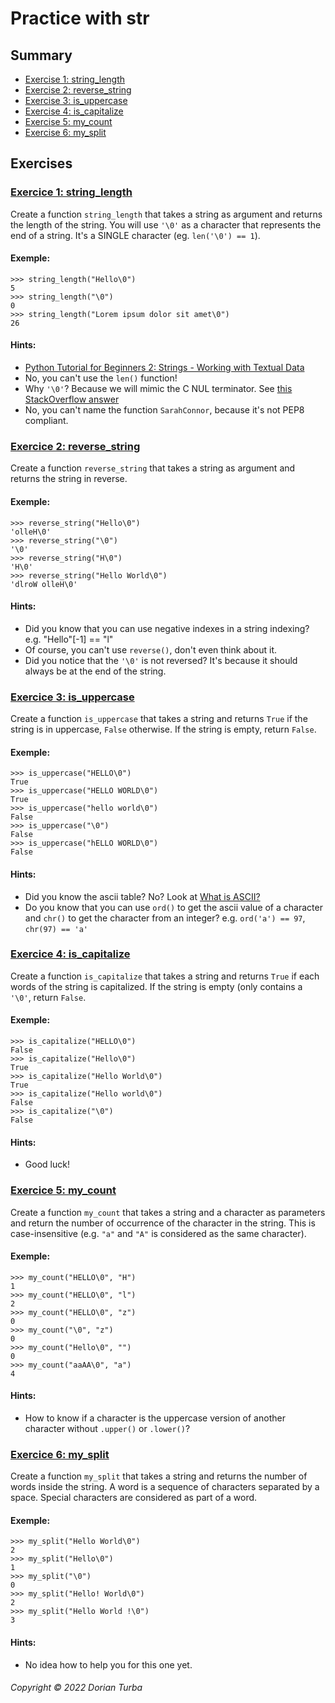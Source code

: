 # Practice with str

## Summary

- [Exercise 1: string_length][exercise 1 header]
- [Exercise 2: reverse_string][exercise 2 header]
- [Exercise 3: is_uppercase][exercise 3 header]
- [Exercise 4: is_capitalize][exercise 4 header]
- [Exercise 5: my_count][exercise 5 header]
- [Exercise 6: my_split][exercise 6 header]

## Exercises

### [Exercice 1: string_length][exercise 1 header]

Create a function `string_length` that takes a string as argument and returns
the length of the string. You will use `'\0'` as a character that represents
the end of a string. It's a SINGLE character (eg. `len('\0') == 1`).

#### Exemple:

```shell
>>> string_length("Hello\0")
5
>>> string_length("\0")
0
>>> string_length("Lorem ipsum dolor sit amet\0")
26
```

#### Hints:

- [Python Tutorial for Beginners 2: Strings - Working with Textual Data][youtube strings]
- No, you can't use the `len()` function!
- Why `'\0'`? Because we will mimic the C NUL terminator.
  See [this StackOverflow answer][stackoverflow 1]
- No, you can't name the function `SarahConnor`, because it's not PEP8
  compliant.

### [Exercice 2: reverse_string][exercise 2 header]

Create a function `reverse_string` that takes a string as argument and returns
the string in reverse.

#### Exemple:

```shell
>>> reverse_string("Hello\0")
'olleH\0'
>>> reverse_string("\0")
'\0'
>>> reverse_string("H\0")
'H\0'
>>> reverse_string("Hello World\0")
'dlroW olleH\0'
```

#### Hints:

- Did you know that you can use negative indexes in a string indexing?
  e.g. "Hello"[-1] == "l"
- Of course, you can't use `reverse()`, don't even think about it.
- Did you notice that the `'\0'` is not reversed? It's because it should always
  be at the end of the string.

### [Exercice 3: is_uppercase][exercise 3 header]

Create a function `is_uppercase` that takes a string and returns `True` if the
string is in uppercase, `False` otherwise. If the string is empty, return
`False`.

#### Exemple:

```shell
>>> is_uppercase("HELLO\0")
True
>>> is_uppercase("HELLO WORLD\0")
True
>>> is_uppercase("hello world\0")
False
>>> is_uppercase("\0")
False
>>> is_uppercase("hELLO WORLD\0")
False
```

#### Hints:

- Did you know the ascii table? No? Look at [What is ASCII?][youtube ascii]
- Do you know that you can use `ord()` to get the ascii value of a character
  and
  `chr()` to get the character from an integer?
  e.g. `ord('a') == 97`, `chr(97) == 'a'`

### [Exercice 4: is_capitalize][exercise 4 header]

Create a function `is_capitalize` that takes a string and returns `True` if
each words of the string is capitalized. If the string is empty (only contains
a `'\0'`, return `False`.

#### Exemple:

```shell
>>> is_capitalize("HELLO\0")
False
>>> is_capitalize("Hello\0")
True
>>> is_capitalize("Hello World\0")
True
>>> is_capitalize("Hello world\0")
False
>>> is_capitalize("\0")
False
```

#### Hints:

- Good luck!

### [Exercice 5: my_count][exercise 5 header]

Create a function `my_count` that takes a string and a character as parameters
and return the number of occurrence of the character in the string. This is
case-insensitive (e.g. `"a"` and `"A"` is considered as the same character).

#### Exemple:

```shell
>>> my_count("HELLO\0", "H")
1
>>> my_count("HELLO\0", "l")
2
>>> my_count("HELLO\0", "z")
0
>>> my_count("\0", "z")
0
>>> my_count("Hello\0", "")
0
>>> my_count("aaAA\0", "a")
4
```

#### Hints:

- How to know if a character is the uppercase version of another character
  without `.upper()` or `.lower()`?

### [Exercice 6: my_split][exercise 6 header]

Create a function `my_split` that takes a string and returns the number of
words inside the string. A word is a sequence of characters separated by a
space. Special characters are considered as part of a word.

#### Exemple:

```shell
>>> my_split("Hello World\0") 
2
>>> my_split("Hello\0")
1
>>> my_split("\0")    
0
>>> my_split("Hello! World\0")
2
>>> my_split("Hello World !\0")
3
```

#### Hints:

- No idea how to help you for this one yet.

###### Copyright © 2022 Dorian Turba

[summary header]: #Summary

[exercise 1 header]: #exercise-1-string_length

[youtube strings]: https://youtu.be/k9TUPpGqYTo

[stackoverflow 1]: https://stackoverflow.com/a/4711475/6251742

[exercise 2 header]: #exercise-2-reverse_string

[exercise 3 header]: #exercise-3-is_uppercase

[youtube ascii]: https://youtu.be/zB85kTs-sEw

[exercise 4 header]: #exercise-4-is_capitalize

[exercise 5 header]: #exercise-4-my_count

[exercise 6 header]: #exercise-4-my_split